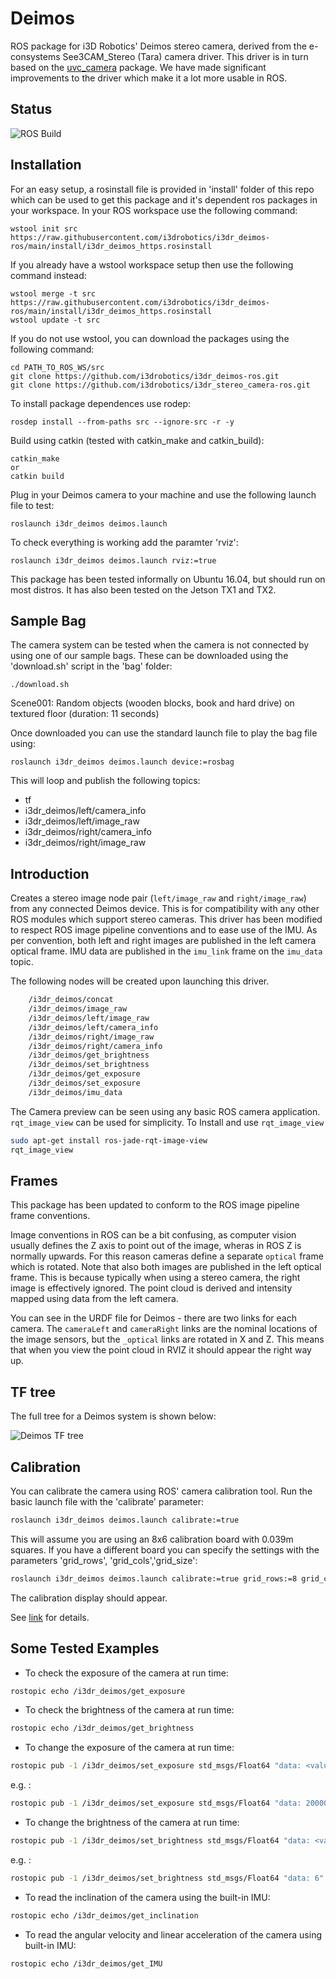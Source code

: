 # Deimos

ROS package for i3D Robotics' Deimos stereo camera, derived from the e-consystems See3CAM_Stereo (Tara) camera driver. This driver is in turn based on the [uvc_camera](https://github.com/ktossell/camera_umd/tree/master/uvc_camera) package. We have made significant improvements to the driver which make it a lot more usable in ROS.

## Status
![ROS Build](https://github.com/i3drobotics/i3dr_deimos-ros/workflows/ROS%20Build/badge.svg?event=push)

## Installation

For an easy setup, a rosinstall file is provided in 'install' folder of this repo which can be used to get this package and it's dependent ros packages in your workspace. 
In your ROS workspace use the following command:
```
wstool init src https://raw.githubusercontent.com/i3drobotics/i3dr_deimos-ros/main/install/i3dr_deimos_https.rosinstall
```
If you already have a wstool workspace setup then use the following command instead:
```
wstool merge -t src https://raw.githubusercontent.com/i3drobotics/i3dr_deimos-ros/main/install/i3dr_deimos_https.rosinstall
wstool update -t src
```

If you do not use wstool, you can download the packages using the following command:
```
cd PATH_TO_ROS_WS/src
git clone https://github.com/i3drobotics/i3dr_deimos-ros.git
git clone https://github.com/i3drobotics/i3dr_stereo_camera-ros.git
```

To install package dependences use rodep:
```
rosdep install --from-paths src --ignore-src -r -y
```

Build using catkin (tested with catkin_make and catkin_build):
```
catkin_make
or
catkin build
```

Plug in your Deimos camera to your machine and use the following launch file to test:
```
roslaunch i3dr_deimos deimos.launch
```

To check everything is working add the paramter 'rviz':
```
roslaunch i3dr_deimos deimos.launch rviz:=true
```

This package has been tested informally on Ubuntu 16.04, but should run on most distros. It has also been tested on the Jetson TX1 and TX2.

## Sample Bag
The camera system can be tested when the camera is not connected by using one of our sample bags. These can be downloaded using the 'download.sh' script in the 'bag' folder:
```
./download.sh
```
Scene001: Random objects (wooden blocks, book and hard drive) on textured floor (duration: 11 seconds)

Once downloaded you can use the standard launch file to play the bag file using:
```
roslaunch i3dr_deimos deimos.launch device:=rosbag
```

This will loop and publish the following topics:
- tf
- i3dr_deimos/left/camera_info
- i3dr_deimos/left/image_raw
- i3dr_deimos/right/camera_info
- i3dr_deimos/right/image_raw

## Introduction

Creates a stereo image node pair (`left/image_raw` and `right/image_raw`) from any connected Deimos device. This is for compatibility with any other ROS modules which support stereo cameras. This driver has been modified to respect ROS image pipeline conventions and to ease use of the IMU. As per convention, both left and right images are published in the left camera optical frame. IMU data are published in the `imu_link` frame on the `imu_data` topic.

The following nodes will be created upon launching this driver.

``` bash
    /i3dr_deimos/concat
    /i3dr_deimos/image_raw
    /i3dr_deimos/left/image_raw
    /i3dr_deimos/left/camera_info
    /i3dr_deimos/right/image_raw
    /i3dr_deimos/right/camera_info
    /i3dr_deimos/get_brightness
    /i3dr_deimos/set_brightness
    /i3dr_deimos/get_exposure
    /i3dr_deimos/set_exposure
    /i3dr_deimos/imu_data
```

The Camera preview can be seen using any basic ROS camera application. `rqt_image_view` can be used for simplicity.
To Install and use `rqt_image_view` 

```bash
sudo apt-get install ros-jade-rqt-image-view
rqt_image_view
```

## Frames

This package has been updated to conform to the ROS image pipeline frame conventions.

Image conventions in ROS can be a bit confusing, as computer vision usually defines the Z axis to point out of the image, wheras in ROS Z is normally upwards. For this reason cameras define a separate `optical` frame which is rotated. Note that also both images are published in the left optical frame. This is because typically when using a stereo camera, the right image is effectively ignored. The point cloud is derived and intensity mapped using data from the left camera.

You can see in the URDF file for Deimos - there are two links for each camera. The `cameraLeft` and `cameraRight` links are the nominal locations of the image sensors, but the `_optical` links are rotated in X and Z. This means that when you view the point cloud in RVIZ it should appear the right way up.

## TF tree

The full tree for a Deimos system is shown below:

![Deimos TF tree](doc/deimos_tf_tree.PNG)

## Calibration

You can calibrate the camera using ROS' camera calibration tool. Run the basic launch file with the 'calibrate' parameter:

```bash
roslaunch i3dr_deimos deimos.launch calibrate:=true
```

This will assume you are using an 8x6 calibration board with 0.039m squares. If you have a different board you can specify the settings with the parameters 'grid_rows', 'grid_cols','grid_size':
```bash
roslaunch i3dr_deimos deimos.launch calibrate:=true grid_rows:=8 grid_cols:=6 grid_size:=0.039
```

The calibration display should appear. 

See [link](http://wiki.ros.org/camera_calibration) for details.

## Some Tested Examples

* To check the exposure of the camera at run time:

```bash
rostopic echo /i3dr_deimos/get_exposure
```

* To check the brightness of the camera at run time:

```bash
rostopic echo /i3dr_deimos/get_brightness
```

* To change the exposure of the camera at run time:

```bash
rostopic pub -1 /i3dr_deimos/set_exposure std_msgs/Float64 "data: <value>"
```

e.g. :

```bash
rostopic pub -1 /i3dr_deimos/set_exposure std_msgs/Float64 "data: 20000"
```

* To change the brightness of the camera at run time:

```bash
rostopic pub -1 /i3dr_deimos/set_brightness std_msgs/Float64 "data: <value>"
```

e.g. :

```bash
rostopic pub -1 /i3dr_deimos/set_brightness std_msgs/Float64 "data: 6"
```

* To read the inclination of the camera using the built-in IMU:

```bash
rostopic echo /i3dr_deimos/get_inclination
```

* To read the angular velocity and linear acceleration of the camera using built-in IMU:

```bash
rostopic echo /i3dr_deimos/get_IMU
```
